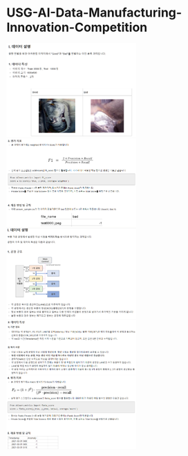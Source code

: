 # USG-AI-Data-Manufacturing-Innovation-Competition

<img src="image/1.png" width="300"><br>
<img src="image/2.png" width="300"><br>
<img src="image/3.png" width="300"><br>
<img src="image/4.png" width="300"><br>
<img src="image/5.png" width="300">
